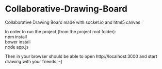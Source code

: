 Collaborative-Drawing-Board
===========================

Collaborative Drawing Board made with socket.io and html5 canvas

In order to run the project (from the project root folder):
<br />
npm install
<br />
bower install
<br />
node app.js
<br />

Then in your browser should be able to open http://localhost:3000 and start drawing with your friends ;-)
